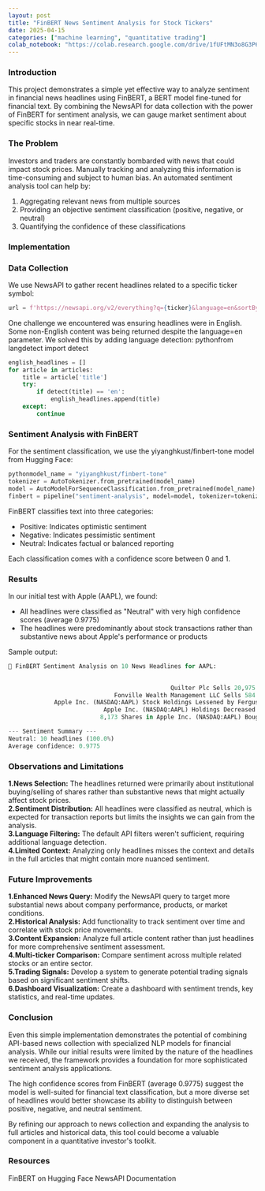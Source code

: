 ```yaml
---
layout: post
title: "FinBERT News Sentiment Analysis for Stock Tickers"
date: 2025-04-15
categories: ["machine learning", "quantitative trading"]
colab_notebook: "https://colab.research.google.com/drive/1fUFtMN3o8G3P6XRxl2UsITsrYuoa568L?usp=sharing"
---
```

### Introduction
This project demonstrates a simple yet effective way to analyze sentiment in financial news headlines using FinBERT, a BERT model fine-tuned for financial text. By combining the NewsAPI for data collection with the power of FinBERT for sentiment analysis, we can gauge market sentiment about specific stocks in near real-time.

### The Problem
Investors and traders are constantly bombarded with news that could impact stock prices. Manually tracking and analyzing this information is time-consuming and subject to human bias. An automated sentiment analysis tool can help by:

1. Aggregating relevant news from multiple sources<br>
2. Providing an objective sentiment classification (positive, negative, or neutral)<br>
3. Quantifying the confidence of these classifications<br>

### Implementation
### Data Collection
We use NewsAPI to gather recent headlines related to a specific ticker symbol:

```python
url = f'https://newsapi.org/v2/everything?q={ticker}&language=en&sortBy=publishedAt&apiKey={api_key}'
```

One challenge we encountered was ensuring headlines were in English. Some non-English content was being returned despite the language=en parameter. We solved this by adding language detection:
pythonfrom langdetect import detect

```python
english_headlines = []
for article in articles:
    title = article['title']
    try:
        if detect(title) == 'en':
            english_headlines.append(title)
    except:
        continue
```

### Sentiment Analysis with FinBERT
For the sentiment classification, we use the yiyanghkust/finbert-tone model from Hugging Face:

```python
pythonmodel_name = "yiyanghkust/finbert-tone"
tokenizer = AutoTokenizer.from_pretrained(model_name)
model = AutoModelForSequenceClassification.from_pretrained(model_name)
finbert = pipeline("sentiment-analysis", model=model, tokenizer=tokenizer)
```

FinBERT classifies text into three categories:

* Positive: Indicates optimistic sentiment
* Negative: Indicates pessimistic sentiment
* Neutral: Indicates factual or balanced reporting

Each classification comes with a confidence score between 0 and 1.

### Results
In our initial test with Apple (AAPL), we found:

* All headlines were classified as "Neutral" with very high confidence scores (average 0.9775)
* The headlines were predominantly about stock transactions rather than substantive news about Apple's performance or products

Sample output:

```python
📰 FinBERT Sentiment Analysis on 10 News Headlines for AAPL:

                                                                                                 Headline Sentiment_Label  Confidence
                                              Quilter Plc Sells 20,975 Shares of Apple Inc. (NASDAQ:AAPL)         Neutral    0.999971
                              Fonville Wealth Management LLC Sells 584 Shares of Apple Inc. (NASDAQ:AAPL)         Neutral    0.999983
             Apple Inc. (NASDAQ:AAPL) Stock Holdings Lessened by Ferguson Wellman Capital Management Inc.         Neutral    0.792049
                           Apple Inc. (NASDAQ:AAPL) Holdings Decreased by Silicon Valley Capital Partners         Neutral    0.983713
                          8,173 Shares in Apple Inc. (NASDAQ:AAPL) Bought by Wingate Wealth Advisors Inc.         Neutral    0.999999

--- Sentiment Summary ---
Neutral: 10 headlines (100.0%)
Average confidence: 0.9775
```

### Observations and Limitations

**1.News Selection:** The headlines returned were primarily about institutional buying/selling of shares rather than substantive news that might actually affect stock prices.<br>
**2.Sentiment Distribution:** All headlines were classified as neutral, which is expected for transaction reports but limits the insights we can gain from the analysis.<br>
**3.Language Filtering:** The default API filters weren't sufficient, requiring additional language detection.<br>
**4.Limited Context:** Analyzing only headlines misses the context and details in the full articles that might contain more nuanced sentiment.<br>

### Future Improvements

**1.Enhanced News Query:** Modify the NewsAPI query to target more substantial news about company performance, products, or market conditions.<br>
**2.Historical Analysis:** Add functionality to track sentiment over time and correlate with stock price movements.<br>
**3.Content Expansion:** Analyze full article content rather than just headlines for more comprehensive sentiment assessment.<br>
**4.Multi-ticker Comparison:** Compare sentiment across multiple related stocks or an entire sector.<br>
**5.Trading Signals:** Develop a system to generate potential trading signals based on significant sentiment shifts.<br>
**6.Dashboard Visualization:** Create a dashboard with sentiment trends, key statistics, and real-time updates.<br>

### Conclusion
Even this simple implementation demonstrates the potential of combining API-based news collection with specialized NLP models for financial analysis. While our initial results were limited by the nature of the headlines we received, the framework provides a foundation for more sophisticated sentiment analysis applications.

The high confidence scores from FinBERT (average 0.9775) suggest the model is well-suited for financial text classification, but a more diverse set of headlines would better showcase its ability to distinguish between positive, negative, and neutral sentiment.

By refining our approach to news collection and expanding the analysis to full articles and historical data, this tool could become a valuable component in a quantitative investor's toolkit.

### Resources

FinBERT on Hugging Face
NewsAPI Documentation
